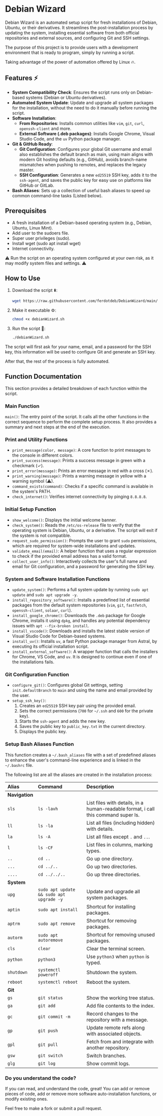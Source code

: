 # Debian Wizard

Debian Wizard is an automated setup script for fresh installations of Debian, Ubuntu, or their derivatives. It streamlines the post-installation process by updating the system, installing essential software from both official repositories and external sources, and configuring Git and SSH settings.

The purpose of this project is to provide users with a development environment that is ready to program, simply by running a script.

Taking advantage of the power of automation offered by Linux 🔥.

## Features ⚡

- **System Compatibility Check**: Ensures the script runs only on Debian-based systems (Debian or Ubuntu derivatives).
- **Automated System Update**: Update and upgrade all system packages for the installation, without the need to do it manually before running the script.
- **Software Installation**:
  - **From Repositories**: Installs common utilities like `vim`, `git`, `curl`, `openssh-client` and more.
  - **External Software (.deb packages)**: Installs Google Chrome, Visual Studio Code, and the `uv` Python package manager.
- **Git & GitHub Ready**:
  - **Git Configuration**: Configures your global Git username and email also establishes the default branch as main, using main aligns with modern Git hosting defaults (e.g., GitHub), avoids branch-name mismatches when pushing to remotes, and replaces the legacy master.
  - **SSH Configuration**: Generates a new `ed25519` SSH key, adds it to the `ssh-agent`, and saves the public key for easy use on platforms like GitHub or GitLab.
- **Bash Aliases**: Sets up a collection of useful bash aliases to speed up common command-line tasks (Listed below).

## Prerequisites

- A fresh installation of a Debian-based operating system (e.g., Debian, Ubuntu, Linux Mint).
- Add user to the sudoers file.
- Super user privileges (sudo).
- Install wget (sudo apt install wget)
- Internet connectivity.

⚠️ Run the script on an operating system configured at your own risk, as it may modify system files and settings. ⚠️

## How to Use

1. Download the script ⬇️:

    ```bash
    wget https://raw.githubusercontent.com/ferdotdeb/DebianWizard/main/debianWizard.sh
    ```

2. Make it executable ⚙️:

    ```bash
    chmod +x debianWizard.sh
    ```

3. Run the script 🚀:

    ```bash
    ./debianWizard.sh
    ```

The script will first ask for your name, email, and a password for the SSH key, this information will be used to configure Git and generate an SSH key.

After that, the rest of the process is fully automated.

## Function Documentation

This section provides a detailed breakdown of each function within the script.

### Main Function

`main()`: The entry point of the script. It calls all the other functions in the correct sequence to perform the complete setup process. It also provides a summary and next steps at the end of the execution.

### Print and Utility Functions

- `print_message(color, message)`: A core function to print messages to the console in different colors.
- `print_success(message)`: Prints a success message in green with a checkmark (✓).
- `print_error(message)`: Prints an error message in red with a cross (✗).
- `print_warning(message)`: Prints a warning message in yellow with a warning symbol (⚠).
- `command_exists(command)`: Checks if a specific command is available in the system's PATH.
- `check_internet()`: Verifies internet connectivity by pinging `8.8.8.8`.

### Initial Setup Function

- `show_welcome()`: Displays the initial welcome banner.
- `check_system()`: Reads the `/etc/os-release` file to verify that the operating system is Debian, Ubuntu, or a derivative. The script will exit if the system is not compatible.
- `request_sudo_permission()`: Prompts the user to grant `sudo` permissions, which are required for system-wide installations and updates.
- `validate_email(email)`: A helper function that uses a regular expression to check if the provided email address has a valid format.
- `collect_user_info()`: Interactively collects the user's full name and email for Git configuration, and a password for generating the SSH key.

### System and Software Installation Functions

- `update_system()`: Performs a full system update by running `sudo apt update` and `sudo apt upgrade -y`.
- `install_repository_software()`: Installs a predefined list of essential packages from the default system repositories (`vim`, `git`, `fastfetch`, `openssh-client`, `solaar`, `curl`).
- `install_google_chrome()`: Downloads the `.deb` package for Google Chrome, installs it using `dpkg`, and handles any potential dependency issues with `apt --fix-broken install`.
- `install_vscode()`: Downloads and installs the latest stable version of Visual Studio Code for Debian-based systems.
- `install_uv()`: Installs `uv`, a fast Python package manager from Astral, by executing its official installation script.
- `install_external_software()`: A wrapper function that calls the installers for Chrome, VS Code, and `uv`. It is designed to continue even if one of the installations fails.

### Git Configuration Function

- `configure_git()`: Configures global Git settings, setting `init.defaultBranch` to `main` and using the name and email provided by the user.
- `setup_ssh_key()`:
    1. Creates an `ed25519` SSH key pair using the provided email.
    2. Sets the correct permissions (`700` for `~/.ssh` and `600` for the private key).
    3. Starts the `ssh-agent` and adds the new key.
    4. Saves the public key to `public_key.txt` in the current directory.
    5. Displays the public key.

### Setup Bash Aliases Function

This function creates a `~/.bash_aliases` file with a set of predefined aliases to enhance the user's command-line experience and is linked
in the `~/.bashrc` file.

The following list are all the aliases are created in the installation process:

| Alias  | Command                            | Description                                      |
| :----- | :--------------------------------- | :----------------------------------------------- |
| **Navigation** | | |
| `sls`  | `ls -lavh`                         | List files with details, in a human-readable format, i call this command super ls. |
| `ll`   | `ls -la`                           | List all files (including hidden) with details.  |
| `la`   | `ls -A`                            | List all files except `.` and `..`.              |
| `l`    | `ls -CF`                           | List files in columns, marking types.            |
| `..`   | `cd ..`                            | Go up one directory.                             |
| `...`  | `cd ../..`                         | Go up two directories.                           |
| `....` | `cd ../../..`                      | Go up three directories.                         |
| **System** | | |
| `upg`  | `sudo apt update && sudo apt upgrade -y` | Update and upgrade all system packages.    |
| `aptin`| `sudo apt install`                 | Shortcut for installing packages.              |
| `aptrm` | `sudo apt remove`                  | Shortcut for removing packages.                |
| `autorm`    | `sudo apt autoremove`               | Shortcut for removing unused packages.        |
| `cls`  | `clear`                            | Clear the terminal screen.                       |
| `python`| `python3`                          | Use `python3` when `python` is typed.           |
| `shutdown`| `systemctl poweroff`              | Shutdown the system.                             |
| `reboot`| `systemctl reboot`                 | Reboot the system.                               |
| **Git** | | |
| `gs`   | `git status`                       | Show the working tree status.                    |
| `ga`   | `git add`                          | Add file contents to the index.                  |
| `gc`   | `git commit -m`                    | Record changes to the repository with a message. |
| `gp`   | `git push`                         | Update remote refs along with associated objects.|
| `gpl`   | `git pull`                         | Fetch from and integrate with another repository.|
| `gsw`  | `git switch`                       | Switch branches.                                 |
| `glg`  | `git log`                          | Show commit logs.                                |

### Do you understand the code?

If you can read, and understand the code, great!
You can add or remove pieces of code, add or remove more software auto-installation functions, or modify existing ones.

Feel free to make a fork or submit a pull request.
